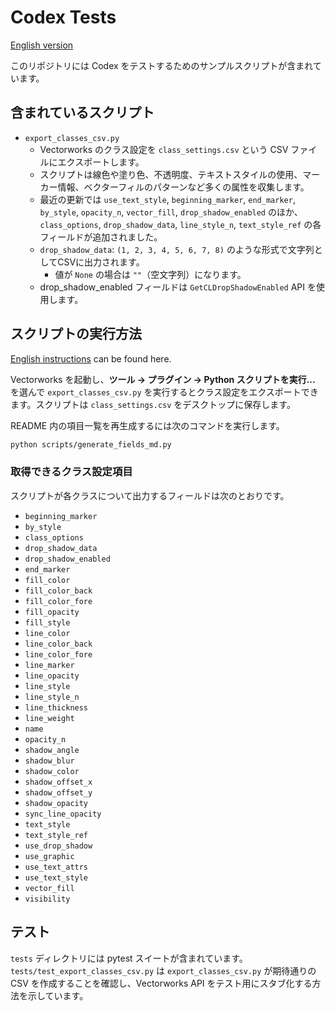 # Codex Tests

[English version](./README.md)

このリポジトリには Codex をテストするためのサンプルスクリプトが含まれています。

## 含まれているスクリプト

- `export_classes_csv.py`
  - Vectorworks のクラス設定を `class_settings.csv` という CSV ファイルにエクスポートします。
  - スクリプトは線色や塗り色、不透明度、テキストスタイルの使用、マーカー情報、ベクターフィルのパターンなど多くの属性を収集します。
  - 最近の更新では `use_text_style`, `beginning_marker`, `end_marker`, `by_style`, `opacity_n`, `vector_fill`, `drop_shadow_enabled` のほか、`class_options`, `drop_shadow_data`, `line_style_n`, `text_style_ref` の各フィールドが追加されました。
  - `drop_shadow_data`: `(1, 2, 3, 4, 5, 6, 7, 8)` のような形式で文字列としてCSVに出力されます。
    - 値が `None` の場合は `""`（空文字列）になります。
  - drop_shadow_enabled フィールドは `GetCLDropShadowEnabled` API を使用します。

## スクリプトの実行方法

[English instructions](README.md#running-the-python-scripts) can be found here.

Vectorworks を起動し、**ツール → プラグイン → Python スクリプトを実行...** を選んで `export_classes_csv.py` を実行するとクラス設定をエクスポートできます。スクリプトは `class_settings.csv` をデスクトップに保存します。

README 内の項目一覧を再生成するには次のコマンドを実行します。

```bash
python scripts/generate_fields_md.py
```

### 取得できるクラス設定項目

スクリプトが各クラスについて出力するフィールドは次のとおりです。

<!--FIELDS-->
- `beginning_marker`
- `by_style`
- `class_options`
- `drop_shadow_data`
- `drop_shadow_enabled`
- `end_marker`
- `fill_color`
- `fill_color_back`
- `fill_color_fore`
- `fill_opacity`
- `fill_style`
- `line_color`
- `line_color_back`
- `line_color_fore`
- `line_marker`
- `line_opacity`
- `line_style`
- `line_style_n`
- `line_thickness`
- `line_weight`
- `name`
- `opacity_n`
- `shadow_angle`
- `shadow_blur`
- `shadow_color`
- `shadow_offset_x`
- `shadow_offset_y`
- `shadow_opacity`
- `sync_line_opacity`
- `text_style`
- `text_style_ref`
- `use_drop_shadow`
- `use_graphic`
- `use_text_attrs`
- `use_text_style`
- `vector_fill`
- `visibility`
<!--/FIELDS-->

## テスト

`tests` ディレクトリには pytest スイートが含まれています。`tests/test_export_classes_csv.py` は `export_classes_csv.py` が期待通りの CSV を作成することを確認し、Vectorworks API をテスト用にスタブ化する方法を示しています。
